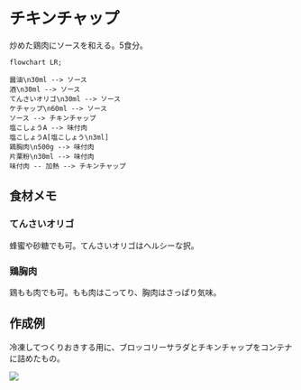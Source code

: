 # チキンチャップ

炒めた鶏肉にソースを和える。5食分。

```mermaid
flowchart LR;

醤油\n30ml --> ソース
酒\n30ml --> ソース
てんさいオリゴ\n30ml --> ソース
ケチャップ\n60ml --> ソース
ソース --> チキンチャップ
塩こしょうA --> 味付肉
塩こしょうA[塩こしょう\n3ml]
鶏胸肉\n500g --> 味付肉
片栗粉\n30ml --> 味付肉
味付肉 -- 加熱 --> チキンチャップ
```

## 食材メモ

### てんさいオリゴ

蜂蜜や砂糖でも可。てんさいオリゴはヘルシーな択。

### 鶏胸肉

鶏もも肉でも可。もも肉はこってり、胸肉はさっぱり気味。

## 作成例

冷凍してつくりおきする用に、ブロッコリーサラダとチキンチャップをコンテナに詰めたもの。

![](https://i.imgur.com/EU2AowKh.jpg)
